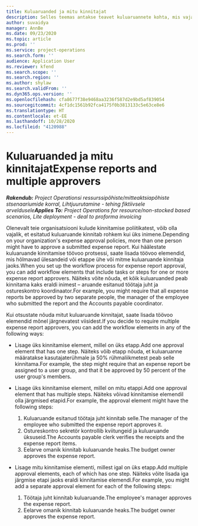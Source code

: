 ```yaml
---
title: Kuluaruanded ja mitu kinnitajat
description: Selles teemas antakse teavet kuluaruannete kohta, mis vajavad kinnitamist rohkem kui ühe inimese poolt.
author: suvaidya
manager: AnnBe
ms.date: 09/23/2020
ms.topic: article
ms.prod: ''
ms.service: project-operations
ms.search.form: ''
audience: Application User
ms.reviewer: kfend
ms.search.scope: ''
ms.search.region: ''
ms.author: shylaw
ms.search.validFrom: ''
ms.dyn365.ops.version: ''
ms.openlocfilehash: cfa8677f38e9468aa3236f587d2e9bd5af839054
ms.sourcegitcommit: 4cf1dc1561b92fca4175f0b3813133c5e63ce8e6
ms.translationtype: HT
ms.contentlocale: et-EE
ms.lasthandoff: 10/28/2020
ms.locfileid: "4120988"
---
```

# <a name="expense-reports-and-multiple-approvers"></a><span data-ttu-id="79337-103">Kuluaruanded ja mitu kinnitajat</span><span class="sxs-lookup"><span data-stu-id="79337-103">Expense reports and multiple approvers</span></span>

<span data-ttu-id="79337-104">_**Rakendub:** Project Operationsi ressurssipõhiste/mitteaktsiapõhiste stsenaariumide korral,  Lihtjuurutamine - tehing fiktiivsele arveldusele_</span><span class="sxs-lookup"><span data-stu-id="79337-104">_**Applies To:** Project Operations for resource/non-stocked based scenarios, Lite deployment - deal to proforma invoicing_</span></span>

<span data-ttu-id="79337-105">Olenevalt teie organisatsiooni kulude kinnitamise poliitikatest, võib olla vajalik, et esitatud kuluaruande kinnitab rohkem kui üks inimene.</span><span class="sxs-lookup"><span data-stu-id="79337-105">Depending on your organization's expense approval policies, more than one person might have to approve a submitted expense report.</span></span> <span data-ttu-id="79337-106">Kui häälestate kuluaruande kinnitamise töövoo protsessi, saate lisada töövoo elemendid, mis hõlmavad ülesandeid või etappe ühe või mitme kuluaruande kinnitaja jaoks.</span><span class="sxs-lookup"><span data-stu-id="79337-106">When you set up the workflow process for expense report approval, you can add workflow elements that include tasks or steps for one or more expense report approvers.</span></span> <span data-ttu-id="79337-107">Näiteks võite nõuda, et kõik kuluaruanded peab kinnitama kaks eraldi inimest – aruande esitanud töötaja juht ja ostureskontro koordinaator.</span><span class="sxs-lookup"><span data-stu-id="79337-107">For example, you might require that all expense reports be approved by two separate people, the manager of the employee who submitted the report and the Accounts payable coordinator.</span></span>

<span data-ttu-id="79337-108">Kui otsustate nõuda mitut kuluaruande kinnitajat, saate lisada töövoo elemendid mõnel järgnevatest viisidest.</span><span class="sxs-lookup"><span data-stu-id="79337-108">If you decide to require multiple expense report approvers, you can add the workflow elements in any of the following ways:</span></span>

- <span data-ttu-id="79337-109">Lisage üks kinnitamise element, millel on üks etapp.</span><span class="sxs-lookup"><span data-stu-id="79337-109">Add one approval element that has one step.</span></span> <span data-ttu-id="79337-110">Näiteks võib etapp nõuda, et kuluaruanne määratakse kasutajaterühmale ja 50% rühmaliikmetest peab selle kinnitama.</span><span class="sxs-lookup"><span data-stu-id="79337-110">For example, the step might require that an expense report be assigned to a user group, and that it be approved by 50 percent of the user group's members.</span></span>
- <span data-ttu-id="79337-111">Lisage üks kinnitamise element, millel on mitu etappi.</span><span class="sxs-lookup"><span data-stu-id="79337-111">Add one approval element that has multiple steps.</span></span> <span data-ttu-id="79337-112">Näiteks võivad kinnitamise elemendil olla järgmised etapid.</span><span class="sxs-lookup"><span data-stu-id="79337-112">For example, the approval element might have the following steps:</span></span>

    1. <span data-ttu-id="79337-113">Kuluaruande esitanud töötaja juht kinnitab selle.</span><span class="sxs-lookup"><span data-stu-id="79337-113">The manager of the employee who submitted the expense report approves it.</span></span>
    2. <span data-ttu-id="79337-114">Ostureskontro sekretör kontrollib kviitungeid ja kuluaruande üksuseid.</span><span class="sxs-lookup"><span data-stu-id="79337-114">The Accounts payable clerk verifies the receipts and the expense report items.</span></span>
    3. <span data-ttu-id="79337-115">Eelarve omanik kinnitab kuluaruande heaks.</span><span class="sxs-lookup"><span data-stu-id="79337-115">The budget owner approves the expense report.</span></span>

- <span data-ttu-id="79337-116">Lisage mitu kinnitamise elementi, millest igal on üks etapp.</span><span class="sxs-lookup"><span data-stu-id="79337-116">Add multiple approval elements, each of which has one step.</span></span> <span data-ttu-id="79337-117">Näiteks võite lisada iga järgmise etapi jaoks eraldi kinnitamise elemendi.</span><span class="sxs-lookup"><span data-stu-id="79337-117">For example, you might add a separate approval element for each of the following steps:</span></span>

    1. <span data-ttu-id="79337-118">Töötaja juht kinnitab kuluaruande.</span><span class="sxs-lookup"><span data-stu-id="79337-118">The employee's manager approves the expense report.</span></span>
    2. <span data-ttu-id="79337-119">Eelarve omanik kinnitab kuluaruande heaks.</span><span class="sxs-lookup"><span data-stu-id="79337-119">The budget owner approves the expense report.</span></span>
